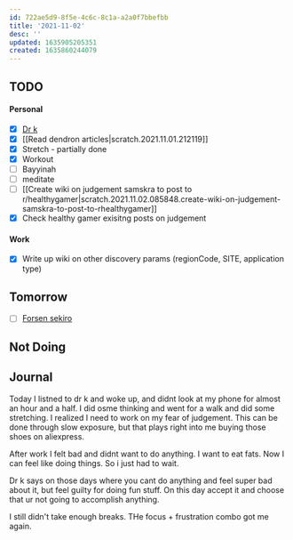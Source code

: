 ```yaml
---
id: 722ae5d9-8f5e-4c6c-8c1a-a2a0f7bbefbb
title: '2021-11-02'
desc: ''
updated: 1635905205351
created: 1635860244079
---
```


## TODO

#### Personal

- [x] [Dr k](https://www.twitch.tv/videos/1193129651)
- [x] [[Read dendron articles|scratch.2021.11.01.212119]]
- [x] Stretch - partially done
- [x] Workout
- [ ] Bayyinah
- [ ] meditate
- [ ] [[Create wiki on judgement samskra to post to r/healthygamer|scratch.2021.11.02.085848.create-wiki-on-judgement-samskra-to-post-to-rhealthygamer]]
- [x] Check healthy gamer exisitng posts on judgement

#### Work

- [x] Write up wiki on other discovery params (regionCode, SITE, application type)

## Tomorrow

- [ ] [Forsen sekiro](https://www.youtube.com/watch?v=8AyLnR0KB54&list=PLbfK-0Msr8f41AzhIQ0u6KaKYhbpyRuy3&index=1)

## Not Doing

## Journal

Today I listned to dr k and woke up, and didnt look at my phone for almost an hour and a half. I did osme thinking and went for a walk and did some stretching. I realized I need to work on my fear of judgement. This can be done through slow exposure, but that plays right into me buying those shoes on aliexpress.

After work I felt bad and didnt want to do anything. I want to eat fats. Now I can feel like doing things. So i just had to wait.

Dr k says on those days where you cant do anything and feel super bad about it, but feel guilty for doing fun stuff. On this day accept it and choose that ur not going to accomplish anything.

I still didn't take enough breaks. THe focus + frustration combo got me again.
